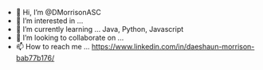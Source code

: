 - 👋 Hi, I’m @DMorrisonASC
- 👀 I’m interested in ...
- 🌱 I’m currently learning ... Java, Python, Javascript
- 💞️ I’m looking to collaborate on ...
- 📫 How to reach me ... https://www.linkedin.com/in/daeshaun-morrison-bab77b176/

<!---
DMorrisonASC/DMorrisonASC is a ✨ special ✨ repository because its `README.md` (this file) appears on your GitHub profile.
You can click the Preview link to take a look at your changes.
--->
